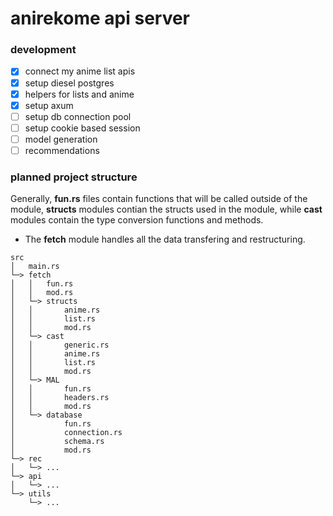 # anirekome api server

### development
- [x] connect my anime list apis
- [X] setup diesel postgres
- [X] helpers for lists and anime
- [X] setup axum
- [ ] setup db connection pool
- [ ] setup cookie based session
- [ ] model generation
- [ ] recommendations

### planned project structure

Generally, **fun.rs** files contain functions that will be called outside of the module,
**structs** modules contian the structs used in the module, while **cast** modules contain
the type conversion functions and methods.

* The **fetch** module handles all the data transfering and restructuring.

```
src
│   main.rs
└─> fetch
│   │   fun.rs
│   │   mod.rs
│   └─> structs
│   │       anime.rs
│   │       list.rs
│   │       mod.rs
│   └─> cast
│   │       generic.rs
│   │       anime.rs
│   │       list.rs
│   │       mod.rs
│   └─> MAL
│   │       fun.rs
│   │       headers.rs
│   │       mod.rs
│   └─> database
│           fun.rs
│           connection.rs
│           schema.rs
│           mod.rs
└─> rec
│   └─> ...
└─> api
│   └─> ...
└─> utils
    └─> ...
```